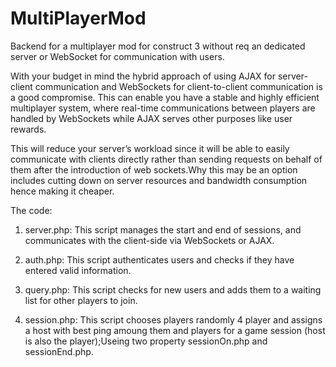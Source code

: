 # MultiPlayerMod
Backend for a multiplayer mod for construct 3 without req an dedicated server or WebSocket for communication with users.


With your budget in mind the hybrid approach of using AJAX for server-client communication and WebSockets for client-to-client communication is a good compromise. This can enable you have a stable and highly efficient multiplayer system, where real-time communications between players are handled by WebSockets while AJAX serves other purposes like user rewards.


This will reduce your server’s workload since it will be able to easily communicate with clients directly rather than sending requests on behalf of them after the introduction of web sockets.Why this may be an option includes cutting down on server resources and bandwidth consumption hence making it cheaper.







The code:

1. server.php: This script manages the start and end of sessions, and communicates with the client-side via WebSockets or AJAX.

2. auth.php: This script authenticates users and checks if they have entered valid information.

3. query.php: This script checks for new users and adds them to a waiting list for other players to join.

4. session.php: This script chooses players randomly 4 player and assigns a host with best ping amoung them and players for a game session (host is also the player);Useing two property sessionOn.php and sessionEnd.php.
